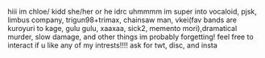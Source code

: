 hiii im chloe/ kidd
she/her or he idrc
uhmmmm im super into vocaloid, pjsk, limbus company, trigun98+trimax, chainsaw man, vkei(fav bands are kuroyuri to kage, gulu gulu, xaaxaa, sick2, memento mori),dramatical murder, slow damage, and other things im probably forgetting!
feel free to interact if u like any of my intrests!!!!
ask for twt, disc, and insta

